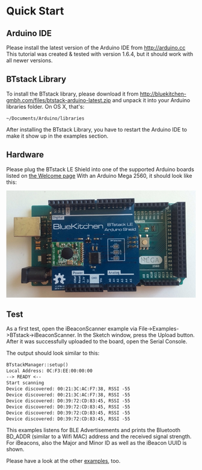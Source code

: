 # Quick Start

## Arduino IDE

Please install the latest version of the Arduino IDE from <http://arduino.cc>
This tutorial was created & tested with version 1.6.4, but it should work with all newer versions.

## BTstack Library

To install the BTstack library, please download it from <http://bluekitchen-gmbh.com/files/btstack-arduino-latest.zip>
and unpack it into your Arduino libraries folder. On OS X, that's:

    ~/Documents/Arduino/libraries

After installing the BTstack Library, you have to restart the Arduino IDE to make it show up in the examples section.


## Hardware
Please plug the BTstack LE Shield into one of the supported Arduino boards listed on [the Welcome page](../)
With an Arduino Mega 2560, it should look like this:

![Image of BTstack LE Shield plugged into Arduion Mega 2560](picts/setup.jpg)

## Test

As a first test, open the iBeaconScanner example via File->Examples->BTstack->iBeaconScanner.
In the Sketch window, press the Upload button. After it was successfully uploaded to the board,
open the Serial Console.

The output should look similar to this:

    BTstackManager::setup()
    Local Address: 0C:F3:EE:00:00:00
    --> READY <--
    Start scanning
    Device discovered: 00:21:3C:AC:F7:38, RSSI -55
    Device discovered: 00:21:3C:AC:F7:38, RSSI -55
    Device discovered: D0:39:72:CD:83:45, RSSI -55
    Device discovered: D0:39:72:CD:83:45, RSSI -55
    Device discovered: D0:39:72:CD:83:45, RSSI -55
    Device discovered: D0:39:72:CD:83:45, RSSI -55

This examples listens for BLE Advertisements and prints the Bluetooth BD_ADDR (similar to a Wifi MAC) address and the received signal strength. For iBeacons, also the Major and Minor ID as well as the iBeacon UUID is shown.

Please have a look at the other [examples](../examples/generated.md), too.

